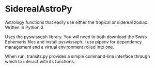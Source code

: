 # SiderealAstroPy
Astrology functions that easily use either the tropical or sidereal zodiac. Written in Python 3.

Uses the pyswisseph library. You will need to both download the Swiss Ephemeris files and install pyswisseph. I use pipenv for dependency management and a virtual environment rolled into one.

When run, transits.py provides a simple command-line interface through which to interact with its functions.
